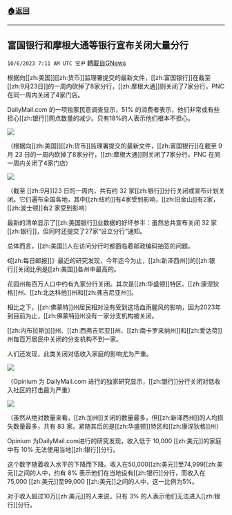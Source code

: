 ###  [:house:返回](README.md)
---


## 富国银行和摩根大通等银行宣布关闭大量分行
`10/6/2023 7:11 AM UTC 宝尹` [轉載自GNews](https://gnews.org/articles/1791791)

  
根据向[[zh:美国]][[zh:货币]]监理署提交的最新文件，[[zh:富国银行]]在截至[[zh:9月23日]]的一周内砍掉了8家分行，[[zh:摩根大通]]则关闭了7家分行，PNC 在同一周内关闭了4家门店。

DailyMail.com 的一项独家民意调查显示，51% 的消费者表示，他们非常或有些担心[[zh:银行]]网点数量的减少。只有18%的人表示他们根本不担心。

![](https://i.imgur.com/sGgudyM.jpg)

（根据向[[zh:美国]][[zh:货币]]监理署提交的最新文件，[[zh:富国银行]]在截至 9 月 23 日的一周内砍掉了8家分行，[[zh:摩根大通]]则关闭了7家分行。PNC 在同一周内关闭了4家门店）

![](https://i.imgur.com/pQ6Z34W.jpg)

（截至 [[zh:9月]]23 日的一周内，共有约 32 家[[zh:银行]]分行关闭或宣布计划关闭。它们遍布全国各地，其中[[zh:纽约]]有4家受到影响，[[zh:旧金山]]有2家，[[zh:波士顿]]有2 家受到影响）

最新的清单显示了[[zh:美国银行]]业数据的好坏参半：虽然总共宣布关闭 32 家[[zh:银行]]，但同时还提交了27家“设立分行”通知。

总体而言，[[zh:美国]]人在访问分行时都面临着邮政编码抽签的问题。

《[[zh:每日邮报]]》最近的研究发现，今年迄今为止，[[zh:新泽西州]]的[[zh:银行]]关闭比例是[[zh:美国]]各州中最高的。

花园州每百万人口中约有九家分行关闭。其次是[[zh:华盛顿]]特区、[[zh:康涅狄格]]州、[[zh:北达科他]]州和[[zh:弗吉尼亚州]]。

相比之下，[[zh:佛蒙特]]州居民相对没有受到这场血雨腥风的影响，因为2023年到目前为止，[[zh:佛蒙特]]州没有一家分支机构被关闭。

[[zh:内布拉斯加]]州、[[zh:西弗吉尼亚]]州、[[zh:南卡罗来纳州]]和[[zh:爱达荷]]州每百万居民中关闭的分支机构不到一家。   

人们还发现，此类关闭对低收入家庭的影响尤为严重。

![](https://i.imgur.com/AFJwhfv.jpg)

（Opinium 为 DailyMail.com 进行的独家研究显示，[[zh:银行]]分行关闭对低收入社区的打击最为严重）

![](https://i.imgur.com/107HQMf.jpg)

（虽然从绝对数量来看，[[zh:加州]]关闭的数量最多，但[[zh:新泽西州]]的人均损失数量最多，共有 83 家。紧随其后的是[[zh:华盛顿]]特区和[[zh:康涅狄格]]州）

Opinium 为DailyMail.com进行的研究发现，收入低于 10,000 [[zh:美元]]的家庭中有 10% 无法使用当地[[zh:银行]]分行。

这个数字随着收入水平的下降而下降。收入在50,000[[zh:美元]]至74,999[[zh:美元]]之间的人中，约有 8% 表示他们在当地设有[[zh:银行]]分行，而收入在75,000 [[zh:美元]]至99,000 [[zh:美元]]之间的人中，这一比例为5%。

对于收入超过10万[[zh:美元]]的人来说，只有 3% 的人表示他们无法进入[[zh:银行]]分行。
